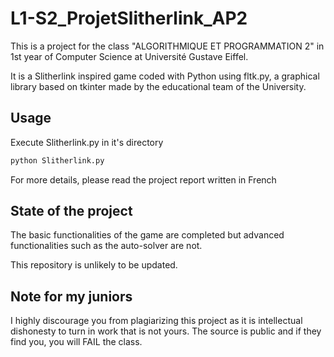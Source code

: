 # L1-S2_ProjetSlitherlink_AP2

This is a project for the class "ALGORITHMIQUE ET PROGRAMMATION 2" in 1st year of Computer Science at Université Gustave Eiffel.

It is a Slitherlink inspired game coded with Python using fltk.py, a graphical library based on tkinter made by the educational team of the University.

## Usage

Execute Slitherlink.py in it's directory
```bash
python Slitherlink.py
```

For more details, please read the project report written in French

## State of the project

The basic functionalities of the game are completed but advanced functionalities such as the auto-solver are not.

This repository is unlikely to be updated.

## Note for my juniors

I highly discourage you from plagiarizing this project as it is intellectual dishonesty to turn in work that is not yours.
The source is public and if they find you, you will FAIL the class.
